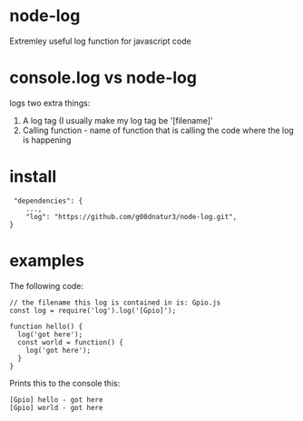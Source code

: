 # node-log
Extremley useful log function for javascript code

# console.log vs node-log

logs two extra things:

1) A log tag (I usually make my log tag be '[filename]'
2) Calling function - name of function that is calling the code where the log is happening


# install
```
 "dependencies": {
    ...,
    "log": "https://github.com/g00dnatur3/node-log.git",
}
```
 
# examples
The following code:
```
// the filename this log is contained in is: Gpio.js
const log = require('log').log('[Gpio]');

function hello() {
  log('got here');
  const world = function() {
    log('got here');
  }
}
```
Prints this to the console this:
```
[Gpio] hello - got here
[Gpio] world - got here
```
